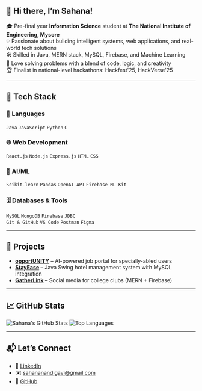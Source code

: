 ## 👋 Hi there, I’m Sahana!

🎓 Pre-final year **Information Science** student at **The National Institute of Engineering, Mysore**  
💡 Passionate about building intelligent systems, web applications, and real-world tech solutions  
🛠️ Skilled in Java, MERN stack, MySQL, Firebase, and Machine Learning  
🚀 Love solving problems with a blend of code, logic, and creativity  
🏆 Finalist in national-level hackathons: Hackfest'25, HackVerse'25  

---

## 🔧 Tech Stack

### 🔷 Languages  
`Java` `JavaScript` `Python` `C`

### 🌐 Web Development  
`React.js` `Node.js` `Express.js` `HTML` `CSS`

### 🧠 AI/ML  
`Scikit-learn` `Pandas` `OpenAI API` `Firebase ML Kit`

### 🗄️ Databases & Tools  
`MySQL` `MongoDB` `Firebase` `JDBC`  
`Git & GitHub` `VS Code` `Postman` `Figma`

---

## 📌 Projects

- **[opportUNITY](https://github.com/Sahana0610/opportUNITY)** – AI-powered job portal for specially-abled users
- **[StayEase](https://github.com/Sahana0610/StayEase)** – Java Swing hotel management system with MySQL integration
- **[GatherLink](https://github.com/Sahana0610/GatherLink)** – Social media for college clubs (MERN + Firebase)

---

## 📈 GitHub Stats

![Sahana's GitHub Stats](https://github-readme-stats.vercel.app/api?username=Sahana0610&show_icons=true&theme=tokyonight)
![Top Languages](https://github-readme-stats.vercel.app/api/top-langs/?username=Sahana0610&layout=compact&theme=tokyonight)

---

## 📬 Let’s Connect

- 🔗 [LinkedIn](https://www.linkedin.com/in/sahana-nandigavi-93b041308)
- ✉️ sahananandigavi@gmail.com
- 🐙 [GitHub](https://github.com/Sahana0610)

